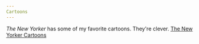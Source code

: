 ```yaml
---
Cartoons
---
```

*The New Yorker* has some of my favorite cartoons. They're clever. 
[The New Yorker Cartoons](https://www.newyorker.com/cartoons)
